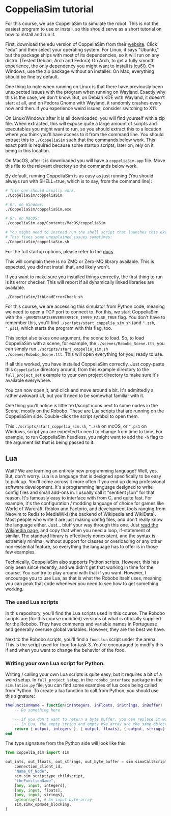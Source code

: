 # CoppeliaSim tutorial

For this course, we use CoppeliaSim to simulate the robot. This is not the easiest program to use or install, so this should serve as a short tutorial on how to install and run it.

First, download the edu version of CoppeliaSim from their [website](https://www.coppeliarobotics.com/downloads). Click "edu" and then select your operating system. For Linux, it says "Ubuntu," but the package ships with most of its dependencies, so it will run on any distro. (Tested Debian, Arch and Fedora) On Arch, to get a fully smooth experience, the only dependency you might want to install is [icu60](https://aur.archlinux.org/packages/icu60). On Windows, use the zip package without an installer. On Mac, everything should be fine by default.

One thing to note when running on Linux is that there have previously been unexpected issues with the program when running on Wayland. Exactly why this is the case, we don't know. But, on Debian KDE with Wayland, it doesn't start at all, and on Fedora Gnome with Wayland, it randomly crashes every now and then. If you experience weird issues, consider switching to X11.

On Linux/Windows after it is all downloaded, you will find yourself with a zip file. When extracted, this will expose quite a large amount of scripts and executables you might want to run, so you should extract this to a location where you think you'll have access to it from the command line. You should extract this to `./CoppeliaSim` such that the commands below work. This exact path is required because some startup scripts, later on, rely on it being in this location.

On MacOS, after it is downloaded you will have a `coppeliaSim.app` file. Move this file to the relevant directory so the commands below work.

By default, running CoppeliaSim is as easy as just running (You should always run with SHELL=true, which is to say, from the command line):

```sh
# This one should usually work.
./CoppeliaSim/coppeliaSim

# Or, on Windows:
./CoppeliaSim/coppeliaSim.exe

# Or, on MacOS:
./coppeliaSim.app/Contents/MacOS/coppeliaSim

# You might need to instead run the shell script that launches this executable.
# This fixes some unexplained issues sometimes:
./CoppeliaSim/coppeliaSim.sh
```

For the full startup options, please refer to the [docs](https://www.coppeliarobotics.com/helpFiles/en/commandLine.htm).

This will complain there is no ZMQ or Zero-MQ library available. This is expected, you did not install that, and likely won't.

If you want to make sure you installed things correctly, the first thing to run is its error checker. This will report if all dynamically linked libraries are available.

```
./CoppeliaSim/libLoadErrorCheck.sh
```

For this course, we are accessing this simulator from Python code, meaning we need to open a TCP port to connect to. For this, we start CoppeliaSim with the `-gREMOTEAPISERVERSERVICE_19999_FALSE_TRUE` flag. You don't have to remember this, you'll find `./scripts/start_coppelia_sim.sh` (and `".zsh`, `".ps1`), which starts the program with this flag, too.

This script also takes one argument, the scene to load. So, to load CoppeliaSim with a scene, for example, the `./scenes/Robobo_Scene.ttt`, you can simply run `./scripts/start_coppelia_sim.sh ./scenes/Robobo_Scene.ttt`. This will open everything for you, ready to use.

If all this worked, you have installed CoppeliaSim correctly. Just copy-paste this `CoppeliaSim` directory around, from this example directory to the `full_project_set` example to your own project directory to make sure it's available everywhere.

You can now open it, and click and move around a bit. It's admittedly a rather awkward UI, but you'll need to be somewhat familiar with it.

One thing you'll notice is little text/script icons next to some nodes in the Scene, mostly on the Robobo. These are Lua scripts that are running on the CoppeliaSim side. Double-click the script symbol to open them.

This `./scripts/start_coppelia_sim.sh`, `".zsh` on mcOS, or `".ps1` on Windows,  script you are expected to need to change from time to time. For example, to run CoppeliaSim headless, you might want to add the `-h` flag to the argument list that is being passed to it.

## Lua

Wait? We are learning an entirely new programming language? Well, yes. But, don't worry. Lua is a language that is designed specifically to be easy to pick up. You'll come across it more often if you end up doing professional software development. It's a programming language designed to write config files and small add-ons in. I usually call it "sentient json" for that reason. It's famously easy to interface with from C, and quite fast. For example, it's the configuration / modding language of choice for games like World of Warcraft, Roblox and Factorio, and development tools ranging from Neovim to Redis to MediaWiki (the backend of Wikipedia and WikiData). Most people who write it are just making config files, and don't really know the language either. Just... bluff your way through this one. Just [read the Wikipedia page](<https://en.wikipedia.org/wiki/Lua_(programming_language)#Features>), and copy that when you need a loop, if-statement of similar. The standard library is effectively nonexistent, and the syntax is extremely minimal, without support for classes or overloading or any other non-essential feature, so everything the language has to offer is in those few examples.

Technically, CoppeliaSim also supports Python scripts. However, this has only been since recently, and we didn't get that working in time for the course. You can try to play around with that if you want. However, I encourage you to use Lua, as that is what the Robobo itself uses, meaning you can peak that code whenever you need to see how to get something working.

### The used Lua scripts

In this repository, you'll find the Lua scripts used in this course. The Robobo scripts are (for this course modified) versions of what is officially supplied for the Robobo. They have comments and variable names in Portuguese and generally overuse global variables. However, they are the best we have.

Next to the Robobo scripts, you'll find a `food.lua` script under the arena. This is the script used for food for task 3. You're encouraged to modify this if and when you want to change the behavior of the food.

### Writing your own Lua script for Python.

Writing / calling your own Lua scripts is quite easy, but it requires a bit of a weird setup.
In `full_project_setup`, in the `robobo_interface` package in the `simulation.py` file, you can find some examples of lua code being called from Python. To create a lua function to call from Python, you should use this signature:

```lua
theFunctionName = function(inIntegers, inFloats, inStrings, inBuffer)
    -- Do something here

    -- If you don't want to return a byte buffer, you can replace it with an empty string,
    -- In Lua, the empty string and empty bye array are the same object.
    return { output, integers }, { output, floats}, { output, strings}, outByteBuffer
end
```

The type signature from the Python side will look like this:

```python
from coppelia_sim import sim

out_ints, out_floats, out_strings, out_byte_buffer = sim.simxCallScriptFunction(
    connection_client_id,
    "Name_Of_Node",
    sim.sim_scripttype_childscript,
    "theFunctionName",
    [any, input, integers],
    [any, input, floats],
    [any, input, strings],
    bytearray(), # An input byte-array
    sim.simx_opmode_blocking,
)
```
